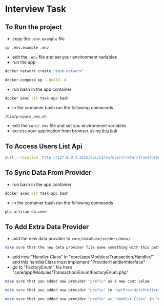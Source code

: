 # Interview Task


## To Run the project
- copy the `.env.example` file
```bash
cp .env.example .env
```
- edit the `.env` file and set your environment variables
- run the app
```bash
docker network create "task-network"
```
```bash
docker-compose up --build -d
```
- run bash in the app container
```bash
docker exec -it task-app bash
```
- in the container bash run the following commands
```bash
/bin/prepare_env.sh
```
 - edit the `core/.env` file and set you environment variables
- access your application from browser using [this link](http://127.0.0.1:3515)
## To Access Users List Api 
```bash
curl --location 'http://127.0.0.1:3515/api/v1/en/users?returnTransformer=true&provider=DataProviderX&statusCode=authorised&currency=USD&balanceMin=10&balanceMax=100'
```
## To Sync Data From Provider 
- run bash in the app container
```bash
docker exec -it task-app bash
```
- in the container bash run the following commands
```bash
php artisan db:seed
```

## To Add Extra Data Provider
- add the new data provider to `core/database/seeders/data/` 
```bash
make sure that the new data provider file name something with this pattern "prefix".json
```
- add new "Handler Class" in "core/app/Modules/Transaction/Handler/" and this handlerClass must implement "ProviderHandlerInterface"
- go to "FactoryEnum" file here "core/app/Modules/Transaction/Enum/FactoryEnum.php"
```bash
make sure that you added new provider "prefix" as a new cont value 
```
```bash
make sure that you added new provider "prefix" in "getProvidersPrefixes" function 
```

```bash
make sure that you added new provider "prefix" => "Handler Class" in "getProviderHandlerClass" function 
```
